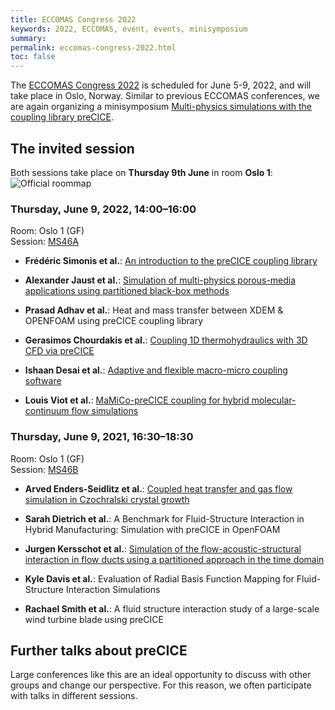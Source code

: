 ```yaml
---
title: ECCOMAS Congress 2022
keywords: 2022, ECCOMAS, event, events, minisymposium
summary:
permalink: eccomas-congress-2022.html
toc: false
---
```


The [ECCOMAS Congress 2022](http://www.eccomas2022.org/frontal/default.asp) is scheduled for June 5-9, 2022, and will take place in Oslo, Norway. Similar to previous ECCOMAS conferences, we are again organizing a minisymposium [Multi-physics simulations with the coupling library preCICE](http://www.eccomas2022.org/admin/Files/FileAbstract/MS46.pdf).

## The invited session

Both sessions take place on **Thursday 9th June** in room **Oslo 1**:
![Official roommap](https://www.eccomas2022.org/frontal/images/salas/H1.png)

### Thursday, June 9, 2022, 14:00–16:00

Room: Oslo 1 (GF)  
Session: [MS46A](https://www.eccomas2022.org/frontal/ProgSesion.asp?id=117)

* **Frédéric Simonis et al.**:
[An introduction to the preCICE coupling library](https://ipvs.informatik.uni-stuttgart.de/cloud/s/iJFHgb6pXJxdfyk)

* **Alexander Jaust et al.**:
[Simulation of multi-physics porous-media applications using partitioned black-box methods](https://ipvs.informatik.uni-stuttgart.de/cloud/s/3GWfdZ33Z4bH7tf)

* **Prasad Adhav et al.**:
Heat and mass transfer between XDEM \& OPENFOAM using preCICE coupling library

* **Gerasimos Chourdakis et al.**:
[Coupling 1D thermohydraulics with 3D CFD via preCICE](https://mediatum.ub.tum.de/node?id=1662597)

* **Ishaan Desai et al.**:
[Adaptive and flexible macro-micro coupling software](https://ipvs.informatik.uni-stuttgart.de/cloud/s/BSA9B4gKLd3LHBk)

* **Louis Viot et al.**:
[MaMiCo-preCICE coupling for hybrid molecular-continuum flow simulations](https://ipvs.informatik.uni-stuttgart.de/cloud/s/5HLfGPTrizbpKD2)

### Thursday, June 9, 2021, 16:30–18:30

Room: Oslo 1 (GF)  
Session: [MS46B](https://www.eccomas2022.org/frontal/ProgSesion.asp?id=240)

* **Arved Enders-Seidlitz et al.**:
[Coupled heat transfer and gas flow simulation in Czochralski crystal growth](http://dx.doi.org/10.13140/RG.2.2.30457.54882/1)

* **Sarah Dietrich et al.**:
A Benchmark for Fluid-Structure Interaction in Hybrid Manufacturing: Simulation with preCICE in OpenFOAM

* **Jurgen Kersschot et al.**:
[Simulation of the flow-acoustic-structural interaction in flow ducts using a partitioned approach in the time domain](https://ipvs.informatik.uni-stuttgart.de/cloud/s/WsrHdGGqcHWQi9H)

* **Kyle Davis et al.**:
Evaluation of Radial Basis Function Mapping for Fluid-Structure Interaction Simulations

* **Rachael Smith et al.**:
A fluid structure interaction study of a large-scale wind turbine blade using preCICE

## Further talks about preCICE

Large conferences like this are an ideal opportunity to discuss with other groups and change our perspective. For this reason, we often participate with talks in different sessions.
